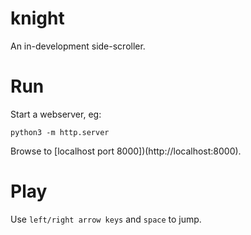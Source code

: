 # knight

An in-development side-scroller.

# Run

Start a webserver, eg:

    python3 -m http.server

Browse to [localhost port 8000])(http://localhost:8000).

# Play

Use `left/right arrow keys` and `space` to jump.
